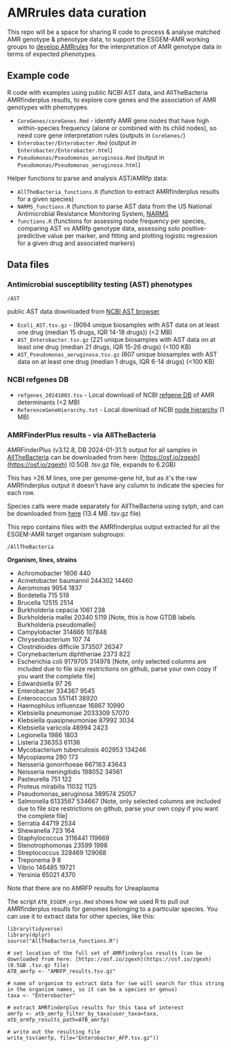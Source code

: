 # AMRrules data curation

This repo will be a space for sharing R code to process & analyse matched AMR genotype & phenotype data, to support the ESGEM-AMR working groups to [develop AMRrules](https://github.com/interpretAMR/AMRrulesCuration) for the interpretation of AMR genotype data in terms of expected phenotypes.

## Example code

R code with examples using public NCBI AST data, and AllTheBacteria AMRfinderplus results, to explore core genes and the association of AMR genotypes with phenotypes.

* `CoreGenes/coreGenes.Rmd` - identify AMR gene nodes that have high within-species frequency (alone or combined with its child nodes), so need core gene interpretation rules (outputs in `CoreGenes/`)
* `Enterobacter/Enterobacter.Rmd` (output in `Enterobacter/Enterobacter.html`)
* `Pseudomonas/Pseudomonas_aeruginosa.Rmd` (output in `Pseudomonas/Pseudomonas_aeruginosa.html`)

Helper functions to parse and analysis AST/AMRfp data:
* `AllTheBacteria_functions.R` (function to extract AMRfinderplus results for a given species)
* `NARMS_functions.R` (function to parse AST data from the US National Antimicrobial Resistance Monitoring System, [NARMS](https://www.fda.gov/animal-veterinary/national-antimicrobial-resistance-monitoring-system/narms-now-integrated-data)
* `functions.R` (functions for assessing node frequency per species, comparing AST vs AMRfp genotype data, assessing solo positive-predictive value per marker, and fitting and plotting logistic regression for a given drug and associated markers)

## Data files

### Antimicrobial susceptibility testing (AST) phenotypes

`/AST`

public AST data downloaded from [NCBI AST browser](https://www.ncbi.nlm.nih.gov/pathogens/ast#scientific_name:Escherichia%20coli)

* `Ecoli_AST.tsv.gz` -  (9094 unique biosamples with AST data on at least one drug (median 15 drugs, IQR 14-18 drugs)) (<2 MB)
* `AST_Enterobacter.tsv.gz` (221 unique biosamples with AST data on at least one drug (median 21 drugs, IQR 15-26 drugs) (<100 KB)
* `AST_Pseudomonas_aeruginosa.tsv.gz` (607 unique biosamples with AST data on at least one drug (median 1 drugs, IQR 6-14 drugs) (<100 KB)

### NCBI refgenes DB
* `refgenes_20241003.tsv` - Local download of NCBI [refgene DB](https://www.ncbi.nlm.nih.gov/pathogens/refgene/) of AMR determinants (<2 MB)
* `ReferenceGeneHierarchy.txt` - Local download of NCBI [node hierarchy](https://ftp.ncbi.nlm.nih.gov/pathogen/Antimicrobial_resistance/AMRFinderPlus/database/latest/ReferenceGeneHierarchy.txt) (1 MB)

### AMRFinderPlus results - via AllTheBacteria
AMRFinderPlus (v3.12.8, DB 2024-01-31.1) output for all samples in [AllTheBacteria](https://github.com/AllTheBacteria/AllTheBacteria/tree/main/reproducibility/All-samples/AMR/AMRFinderPlus) can be downloaded from here: [https://osf.io/zgexh](https://osf.io/zgexh) (0.5GB .tsv.gz file, expands to 6.2GB)

This has >26 M lines, one per genome-gene hit, but as it's the raw AMRfinderplus output it doesn't have any column to indicate the species for each row.

Species calls were made separately for AllTheBacteria using sylph, and can be downloaded from [here](https://ftp.ebi.ac.uk/pub/databases/AllTheBacteria/Releases/0.2/metadata/species_calls.tsv.gz) (13.4 MB .tsv.gz file)

This repo contains files with the AMRfinderplus output extracted for all the ESGEM-AMR target organism subgroups:

`/AllTheBacteria`

**Organism, lines, strains**
* Achromobacter 1606 440
* Acinetobacter baumannii 244302 14460
* Aeromonas 9954 1837
* Bordetella 715 519
* Brucella 12515 2514
* Burkholderia cepacia 1061 238
* Burkholderia mallei 20340 5119  [Note, this is how GTDB labels Burkholderia pseudomallei]
* Campylobacter 314666 107848
* Chryseobacterium 107 74
* Clostridioides difficile 373507 26347
* Corynebacterium diphtheriae 2373 822
* Escherichia coli 9179705 314978 [Note, only selected columns are included due to file size restrictions on github, parse your own copy if you want the complete file]
* Edwardsiella 97 26
* Enterobacter 334367 9545
* Enterococcus 551141 38920
* Haemophilus influenzae 16867 10990
* Klebsiella pneumoniae 2033309 57070
* Klebsiella quasipneumoniae 87992 3034
* Klebsiella variicola 48994 2423
* Legionella 1986 1803
* Listeria 236353 61136
* Mycobacterium tuberculosis 402953 134246
* Mycoplasma 280 173
* Neisseria gonorrhoeae 667163 43643
* Neisseria meningitidis 198052 34561
* Pasteurella 751 122
* Proteus mirabilis 11032 1125
* Pseudomonas_aeruginosa 389574 25057
* Salmonella 6133567 534667 [Note, only selected columns are included due to file size restrictions on github, parse your own copy if you want the complete file]
* Serratia 44719 2534
* Shewanella 723 164
* Staphylococcus 3116441 119669
* Stenotrophomonas 23599 1998
* Streptococcus 328469 129068
* Treponema 9 8
* Vibrio 146485 19721
* Yersinia 65021 4370

Note that there are no AMRFP results for Ureaplasma
  
The script `ATB_ESGEM_orgs.Rmd` shows how we used R to pull out AMRfinderplus results for genomes belonging to a particular species.
You can use it to extract data for other species, like this:

```
library(tidyverse)
library(dplyr)
source("AllTheBacteria_functions.R")

# set location of the full set of AMRfinderplus results (can be downloaded from here: [https://osf.io/zgexh](https://osf.io/zgexh) (0.5GB .tsv.gz file)
ATB_amrfp <- "AMRFP_results.tsv.gz" 

# name of organism to extract data for (we will search for this string in the organism names, so it can be a species or genus)
taxa <- "Enterobacter"

# extract AMRfinderplus results for this taxa of interest
amrfp <- atb_amrfp_filter_by_taxa(user_taxa=taxa, atb_armfp_results_path=ATB_amrfp)

# write out the resulting file
write_tsv(amrfp, file="Enterobacter_AFP.tsv.gz"))
```
